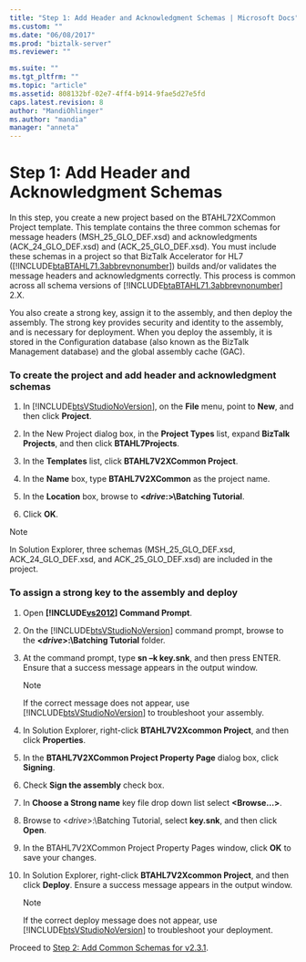 ```yaml
---
title: "Step 1: Add Header and Acknowledgment Schemas | Microsoft Docs"
ms.custom: ""
ms.date: "06/08/2017"
ms.prod: "biztalk-server"
ms.reviewer: ""

ms.suite: ""
ms.tgt_pltfrm: ""
ms.topic: "article"
ms.assetid: 808132bf-02e7-4ff4-b914-9fae5d27e5fd
caps.latest.revision: 8
author: "MandiOhlinger"
ms.author: "mandia"
manager: "anneta"
---
```

# Step 1: Add Header and Acknowledgment Schemas
In this step, you create a new project based on the BTAHL72XCommon Project template. This template contains the three common schemas for message headers (MSH_25_GLO_DEF.xsd) and acknowledgments (ACK_24_GLO_DEF.xsd) and (ACK_25_GLO_DEF.xsd). You must include these schemas in a project so that BizTalk Accelerator for HL7 ([!INCLUDE[btaBTAHL71.3abbrevnonumber](../../includes/btabtahl71-3abbrevnonumber-md.md)]) builds and/or validates the message headers and acknowledgments correctly. This process is common across all schema versions of [!INCLUDE[btaBTAHL71.3abbrevnonumber](../../includes/btabtahl71-3abbrevnonumber-md.md)] 2.X.  
  
 You also create a strong key, assign it to the assembly, and then deploy the assembly. The strong key provides security and identity to the assembly, and is necessary for deployment. When you deploy the assembly, it is stored in the Configuration database (also known as the BizTalk Management database) and the global assembly cache (GAC).  
  
### To create the project and add header and acknowledgment schemas  
  
1.  In [!INCLUDE[btsVStudioNoVersion](../../includes/btsvstudionoversion-md.md)], on the **File** menu, point to **New**, and then click **Project**.  
  
2.  In the New Project dialog box, in the **Project Types** list, expand **BizTalk Projects**, and then click **BTAHL7Projects**.  
  
3.  In the **Templates** list, click **BTAHL7V2XCommon Project**.  
  
4.  In the **Name** box, type **BTAHL7V2XCommon** as the project name.  
  
5.  In the **Location** box, browse to **\<***drive***:>\Batching Tutorial**.  
  
6.  Click **OK**.  
  
> [!NOTE]
>  In Solution Explorer, three schemas (MSH_25_GLO_DEF.xsd, ACK_24_GLO_DEF.xsd, and ACK_25_GLO_DEF.xsd) are included in the project.  
  
### To assign a strong key to the assembly and deploy  
  
1.  Open **[!INCLUDE[vs2012](../../includes/vs2012-md.md)] Command Prompt**.  
  
2.  On the [!INCLUDE[btsVStudioNoVersion](../../includes/btsvstudionoversion-md.md)] command prompt, browse to the **\<***drive***>:\Batching Tutorial** folder.  
  
3.  At the command prompt, type **sn –k key.snk**, and then press ENTER. Ensure that a success message appears in the output window.  
  
    > [!NOTE]
    >  If the correct message does not appear, use [!INCLUDE[btsVStudioNoVersion](../../includes/btsvstudionoversion-md.md)] to troubleshoot your assembly.  
  
4.  In Solution Explorer, right-click **BTAHL7V2Xcommon Project**, and then click **Properties**.  
  
5.  In the **BTAHL7V2XCommon Project Property Page** dialog box, click **Signing**.  
  
6.  Check **Sign the assembly** check box.  
  
7.  In **Choose a Strong name** key file drop down list select **\<Browse…>**.  
  
8.  Browse to \<*drive*>:\Batching Tutorial, select **key.snk**, and then click **Open**.  
  
9. In the BTAHL7V2XCommon Project Property Pages window, click **OK** to save your changes.  
  
10. In Solution Explorer, right-click **BTAHL7V2Xcommon Project**, and then click **Deploy**. Ensure a success message appears in the output window.  
  
    > [!NOTE]
    >  If the correct deploy message does not appear, use [!INCLUDE[btsVStudioNoVersion](../../includes/btsvstudionoversion-md.md)] to troubleshoot your deployment.  
  
 Proceed to [Step 2: Add Common Schemas for v2.3.1](../../adapters-and-accelerators/accelerator-hl7/step-2-add-common-schemas-for-v2-3-1.md).